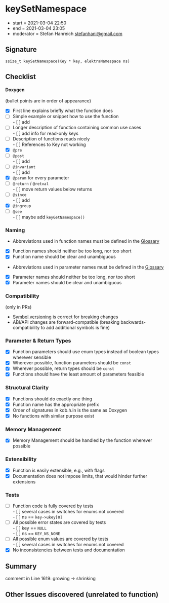 # keySetNamespace

- start = 2021-03-04 22:50
- end = 2021-03-04 23:05
- moderator = Stefan Hanreich <stefanhani@gmail.com>

## Signature

`ssize_t keySetNamespace(Key * key, elektraNamespace ns)`

## Checklist

#### Doxygen

(bullet points are in order of appearance)

- [x] First line explains briefly what the function does
- [ ] Simple example or snippet how to use the function  
       - [ ] add
- [ ] Longer description of function containing common use cases  
       - [ ] add info for read-only keys
- [ ] Description of functions reads nicely  
       - [ ] References to Key not working
- [x] `@pre`
- [ ] `@post`  
       - [ ] add
- [ ] `@invariant`  
       - [ ] add
- [x] `@param` for every parameter
- [ ] `@return` / `@retval`  
       - [ ] move return values below returns
- [ ] `@since`  
       - [ ] add
- [x] `@ingroup`
- [ ] `@see`  
       - [ ] maybe add `keyGetNamespace()`

### Naming

- Abbreviations used in function names must be defined in the
  [Glossary](/doc/help/elektra-glossary.md)
- [x] Function names should neither be too long, nor too short
- [x] Function name should be clear and unambiguous
- Abbreviations used in parameter names must be defined in the
  [Glossary](/doc/help/elektra-glossary.md)
- [x] Parameter names should neither be too long, nor too short
- [x] Parameter names should be clear and unambiguous

### Compatibility

(only in PRs)

- [Symbol versioning](/doc/dev/symbol-versioning.md)
  is correct for breaking changes
- ABI/API changes are forward-compatible (breaking backwards-compatibility
  to add additional symbols is fine)

### Parameter & Return Types

- [x] Function parameters should use enum types instead of boolean types
      wherever sensible
- [x] Wherever possible, function parameters should be `const`
- [x] Wherever possible, return types should be `const`
- [x] Functions should have the least amount of parameters feasible

### Structural Clarity

- [x] Functions should do exactly one thing
- [x] Function name has the appropriate prefix
- [x] Order of signatures in kdb.h.in is the same as Doxygen
- [x] No functions with similar purpose exist

### Memory Management

- [x] Memory Management should be handled by the function wherever possible

### Extensibility

- [x] Function is easily extensible, e.g., with flags
- [x] Documentation does not impose limits, that would hinder further extensions

### Tests

- [ ] Function code is fully covered by tests  
       - [ ] several cases in switches for enums not covered  
       - [ ] ns == `key->ukey[0]`
- [ ] All possible error states are covered by tests  
       - [ ] key == `NULL`  
       - [ ] ns == `KEY_NS_NONE`
- [ ] All possible enum values are covered by tests  
       - [ ] several cases in switches for enums not covered
- [x] No inconsistencies between tests and documentation

## Summary

comment in Line 1619: growing -> shrinking

## Other Issues discovered (unrelated to function)
